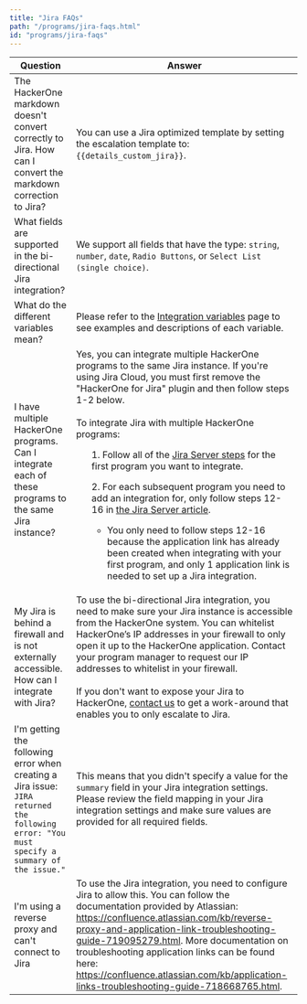 ```yaml
---
title: "Jira FAQs"
path: "/programs/jira-faqs.html"
id: "programs/jira-faqs"
---
```


Question | Answer
-------- | ------
The HackerOne markdown doesn't convert correctly to Jira. How can I convert the markdown correction to Jira? | You can use a Jira optimized template by setting the escalation template to: `{{details_custom_jira}}`.
What fields are supported in the bi-directional Jira integration? | We support all fields that have the type: `string`, `number`, `date`, `Radio Buttons`, or `Select List (single choice)`.
What do the different variables mean? | Please refer to the [Integration variables](integration-variables.html) page to see examples and descriptions of each variable.
I have multiple HackerOne programs. Can I integrate each of these programs to the same Jira instance? | Yes, you can integrate multiple HackerOne programs to the same Jira instance. If you're using Jira Cloud, you must first remove the "HackerOne for Jira" plugin and then follow steps 1-2 below.<br><br>To integrate Jira with multiple HackerOne programs:<ul>1. Follow all of the [Jira Server steps](jira-server-integration.html) for the first program you want to integrate.</ul><ul>2. For each subsequent program you need to add an integration for, only follow steps 12-16 in [the Jira Server article](jira-server-integration.html).<ul><li>You only need to follow steps 12-16 because the application link has already been created when integrating with your first program, and only 1 application link is needed to set up a Jira integration.</li></ul></ul>
My Jira is behind a firewall and is not externally accessible. How can I integrate with Jira? | To use the bi-directional Jira integration, you need to make sure your Jira instance is accessible from the HackerOne system. You can whitelist HackerOne’s IP addresses in your firewall to only open it up to the HackerOne application. Contact your program manager to request our IP addresses to whitelist in your firewall.<br><br>If you don't want to expose your Jira to HackerOne, [contact us](https://support.hackerone.com/hc/en-us/requests/new) to get a work-around that enables you to only escalate to Jira.
I'm getting the following error when creating a Jira issue: `JIRA returned the following error: "You must specify a summary of the issue."` | This means that you didn't specify a value for the `summary` field in your Jira integration settings. Please review the field mapping in your Jira integration settings and make sure values are provided for all required fields.
I'm using a reverse proxy and can't connect to Jira | To use the Jira integration, you need to configure Jira to allow this. You can follow the documentation provided by Atlassian: https://confluence.atlassian.com/kb/reverse-proxy-and-application-link-troubleshooting-guide-719095279.html. More documentation on troubleshooting application links can be found here: https://confluence.atlassian.com/kb/application-links-troubleshooting-guide-718668765.html.
